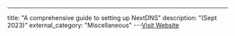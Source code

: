 ---
title: "A comprehensive guide to setting up NextDNS"
description: "(Sept 2023)"
external_category: "Miscellaneous"
---[Visit Website](https://itsjake.me/blog/a-comprehensive-guide-to-setting-up-nextdns/)

